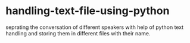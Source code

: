 # handling-text-file-using-python
seprating the conversation of different speakers with help of python text handling and storing them in different files with their name.
